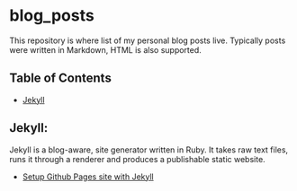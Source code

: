 # blog_posts
This repository is where list of my personal blog posts live. Typically posts were written in Markdown, HTML is also supported.

## Table of Contents
- [Jekyll](#Jekyll)

## Jekyll:
Jekyll is a blog-aware, site generator written in Ruby. It takes raw text files, runs it through a renderer and produces a publishable static website.

- [Setup Github Pages site with Jekyll](_posts/2021-08-01-github-pages-site-with-jekyll-theme.md)
